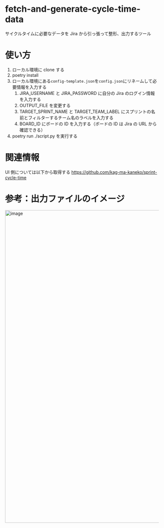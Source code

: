 # fetch-and-generate-cycle-time-data

サイクルタイムに必要なデータを Jira から引っ張って整形、出力するツール

# 使い方

1. ローカル環境に clone する
1. poetry install
1. ローカル環境にある`config-template.json`を`config.json`にリネームして必要情報を入力する
   1. JIRA_USERNAME と JIRA_PASSWORD に自分の Jira のログイン情報を入力する
   1. OUTPUT_FILE を変更する
   1. TARGET_SPRINT_NAME と TARGET_TEAM_LABEL にスプリントの名前とフィルターするチーム名のラベルを入力する
   1. BOARD_ID にボードの ID を入力する（ボードの ID は Jira の URL から確認できる）
1. poetry run ./script.py を実行する

# 関連情報

UI 側については以下から取得する
https://github.com/kag-ma-kaneko/sprint-cycle-time

# 参考：出力ファイルのイメージ

<img width="1022" alt="image" src="https://media.github.kddi.com/user/534/files/84ab6ee3-f2e7-4ff8-9c33-b90e1b046114">
